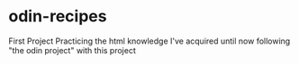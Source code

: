 # odin-recipes
First Project
Practicing the html knowledge I've acquired until now following "the odin project" with this project
